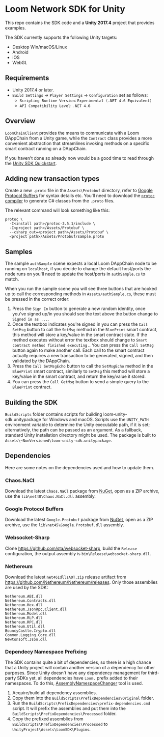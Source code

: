 # Loom Network SDK for Unity

This repo contains the SDK code and a **Unity 2017.4** project that provides examples.

The SDK currently supports the following Unity targets:
- Desktop Win/macOS/Linux
- Android
- iOS
- WebGL

## Requirements

- Unity 2017.4 or later.
- `Build Settings` -> `Player Settings` -> `Configuration` set as follows:
  - `Scripting Runtime Version`: `Experimental (.NET 4.6 Equivalent)`
  - `API Compatibility Level`: `.NET 4.6`

## Overview

`LoomChainClient` provides the means to communicate with a Loom DAppChain from a Unity game, while
the `Contract` class provides a more convenient abstraction that streamlines invoking methods on
a specific smart contract running on a DAppChain.

If you haven't done so already now would be a good time to read through the [Unity SDK Quickstart][].

## Adding new transaction types

Create a new `.proto` file in the `Assets\Protobuf` directory, refer to [Google Protocol Buffers][]
for syntax details etc. You'll need to download the [`protoc` compiler][] to generate C# classes
from the `.proto` files.

The relevant command will look something like this:
```shell
protoc \
  -I<install path>/protoc-3.5.1/include \
  -I<project path>/Assets/Protobuf \
  --csharp_out=<project path>/Assets/Protobuf \
  <project path>/Assets/Protobuf/sample.proto
```

## Samples

The sample `authSample` scene expects a local Loom DAppChain node to be running on `localhost`, if
you decide to change the default host/ports the node runs on you'll need to update the host/ports in
`authSample.cs` to match.

When you run the sample scene you will see three buttons that are hooked up to call the
corresponding methods in `Assets/authSample.cs`, these must be pressed in the correct order:
1. Press the `Sign In` button to generate a new random identity, once you've signed up/in you should
   see the text above the button change to `Signed in as ...`.
2. Once the textbox indicates you're signed in you can press the `Call SetMsg` button to call the
   `SetMsg` method in the `BluePrint` smart contract, this method will store a key/value in the
   smart contract state. If the method executes without error the textbox should change to
   `Smart contract method finished executing.`. You can press the `Call SetMsg` button again to make
   another call. Each call to the smart contract actually requires a new transaction to be
   generated, signed, and then validated by the DAppChain.
3. Press the `Call SetMsgEcho` button to call the `SetMsgEcho` method in the `BluePrint` smart
   contract, similarly to `SetMsg` this method will store a key/value in the smart contract, and
   return the key/value it stored.
4. You can press the `Call GetMsg` button to send a simple query to the `BluePrint` contract.

## Building the SDK

`BuildScripts` folder contains scripts for building loom-unity-sdk.unitypackage for Windows and macOS. Scripts use the `UNITY_PATH` environment variable to determine the Unity executable path, if it is set; alternatively, the path can be passed as an argument. As a fallback, standard Unity installation directory might be used.
The package is built to `Assets\~NonVersioned\loom-unity-sdk.unitypackage`.

## Dependencies

Here are some notes on the dependencies used and how to update them.

### Chaos.NaCl

Download the latest `Chaos.NaCl` package from [NuGet](https://www.nuget.org/packages/dlech.Chaos.NaCl/), open as a ZIP archive, use the `lib\net40\Chaos.NaCl.dll` assembly.

### Google Protocol Buffers

Download the latest `Google.Protobuf` package from [NuGet](https://www.nuget.org/packages/Google.Protobuf), open as a ZIP archive, use the `lib\net45\Google.Protobuf.dll` assembly.

### Websocket-Sharp

Clone https://github.com/sta/websocket-sharp, build the `Release` configuration, the output assembly is `bin\Release\websocket-sharp.dll`.

### Nethereum

Download the latest `net461dllsAOT.zip` release artifact from https://github.com/Nethereum/Nethereum/releases. Only those assemblies are used by the SDK:
```
Nethereum.ABI.dll
Nethereum.Contracts.dll
Nethereum.Hex.dll
Nethereum.JsonRpc.Client.dll
Nethereum.Model.dll
Nethereum.RLP.dll
Nethereum.RPC.dll
Nethereum.Util.dll
BouncyCastle.Crypto.dll
Common.Logging.Core.dll
Newtonsoft.Json.dll
```

### Dependecy Namespace Prefixing

The SDK contains quite a bit of dependencies, so there is a high chance that a Unity project will contain another version of a dependency for other purposes. Since Unity doesn't have any dependency management for third-party SDKs yet, all dependencies have `Loom.` prefix added to their namespaces. To do this, [AssemblyNamespaceChanger](https://github.com/LostPolygon/AssemblyNamespaceChanger) tool is used.

1. Acquire/build all dependency assemblies.
2. Copy them into the `BuildScripts\PrefixDependencies\Original` folder.
3. Run the `BuildScripts\PrefixDependencies\prefix-dependencies.cmd` script. It will prefix the assemblies and put them into the `BuildScripts\PrefixDependencies\Processed` folder.
4. Copy the prefixed assemblies from `BuildScripts\PrefixDependencies\Processed` to `UnityProject\Assets\LoomSDK\Plugins`.

[Unity SDK Quickstart]: https://loomx.io/developers/docs/en/unity-sdk.html
[Google Protocol Buffers]: https://developers.google.com/protocol-buffers/docs/csharptutorial
[`protoc` compiler]: https://github.com/google/protobuf/releases